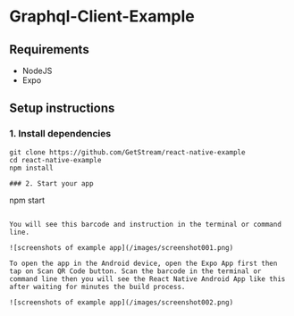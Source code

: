 # Graphql-Client-Example

## Requirements

- NodeJS
- Expo

## Setup instructions

### 1. Install dependencies

```
git clone https://github.com/GetStream/react-native-example
cd react-native-example
npm install

### 2. Start your app

```
npm start
```

You will see this barcode and instruction in the terminal or command line.

![screenshots of example app](/images/screenshot001.png)

To open the app in the Android device, open the Expo App first then tap on Scan QR Code button. Scan the barcode in the terminal or command line then you will see the React Native Android App like this after waiting for minutes the build process.

![screenshots of example app](/images/screenshot002.png)
